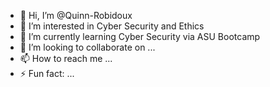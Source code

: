 - 👋 Hi, I’m @Quinn-Robidoux
- 👀 I’m interested in Cyber Security and Ethics
- 🌱 I’m currently learning Cyber Security via ASU Bootcamp
- 💞️ I’m looking to collaborate on ...
- 📫 How to reach me ...
- ⚡ Fun fact: ...

<!---
Quinn-Robidoux/Quinn-Robidoux is a ✨ special ✨ repository because its `README.md` (this file) appears on your GitHub profile.
You can click the Preview link to take a look at your changes.
--->

